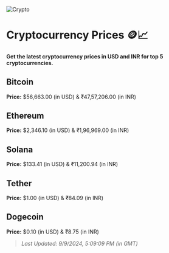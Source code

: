 
![Crypto](https://www.techguide.com.au/wp-content/uploads/2020/11/crypto3.jpeg)

# Cryptocurrency Prices 🪙📈

#### Get the latest cryptocurrency prices in USD and INR for top 5 cryptocurrencies.

## Bitcoin

**Price:** $56,663.00 (in USD) & ₹47,57,206.00 (in INR)

## Ethereum

**Price:** $2,346.10 (in USD) & ₹1,96,969.00 (in INR)

## Solana

**Price:** $133.41 (in USD) & ₹11,200.94 (in INR)

## Tether

**Price:** $1.00 (in USD) & ₹84.09 (in INR)

## Dogecoin

**Price:** $0.10 (in USD) & ₹8.75 (in INR)

> _Last Updated: 9/9/2024, 5:09:09 PM (in GMT)_
